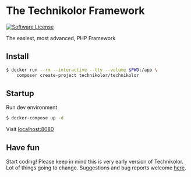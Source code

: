 # The Technikolor Framework

[![Software License][ico-license]](LICENSE.md)

The easiest, most advanced, PHP Framework

## Install

```bash
$ docker run --rm --interactive --tty --volume $PWD:/app \
    composer create-project technikolor/technikolor
```

## Startup
Run dev environment

```bash
$ docker-compose up -d
```

Visit [localhost:8080](http://localhost:8080)

## Have fun
Start coding! Please keep in mind this is very early version of Technikolor.
Lot of things going to change. Suggestions and bug reports welcome [here](https://github.com/Technikolor/Technikolor/issues).

[ico-license]: https://img.shields.io/badge/license-MIT-brightgreen.svg?style=flat-square
